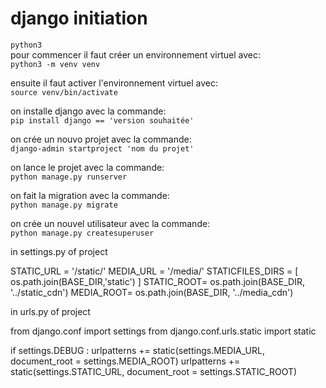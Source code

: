 
# django initiation
`python3` <br>
pour commencer il faut créer un environnement virtuel avec: <br>
`python3 -m venv venv`

ensuite il faut activer l'environnement virtuel avec:<br>
`source venv/bin/activate`

on installe django avec la commande: <br>
`pip install django == 'version souhaitée'`

on crée un nouvo projet avec la commande: <br>
`django-admin startproject 'nom du projet'`

on lance le projet avec la commande: <br>
`python manage.py runserver`

on fait la migration avec la commande: <br>
`python manage.py migrate`

on crée un nouvel utilisateur avec la commande: <br>
`python manage.py createsuperuser`


in settings.py of project

  STATIC_URL = '/static/'
  MEDIA_URL = '/media/'
  STATICFILES_DIRS = [
      os.path.join(BASE_DIR,'static')
  ]
  STATIC_ROOT= os.path.join(BASE_DIR, '../static_cdn')
  MEDIA_ROOT= os.path.join(BASE_DIR, '../media_cdn')

in urls.py of project

  from django.conf import settings
  from django.conf.urls.static import static
  
  
  
  
  
  
  if settings.DEBUG :
      urlpatterns += static(settings.MEDIA_URL, document_root = settings.MEDIA_ROOT)
      urlpatterns += static(settings.STATIC_URL, document_root = settings.STATIC_ROOT)


